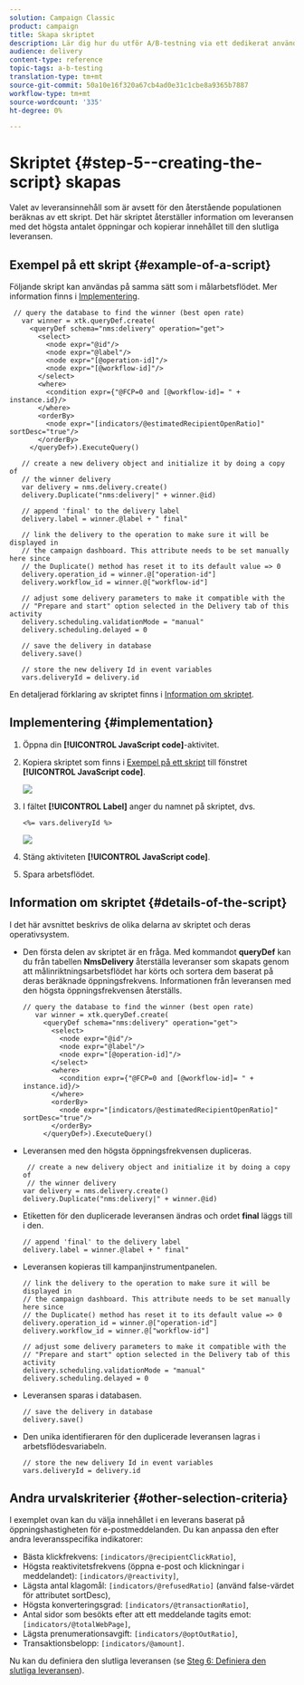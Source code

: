 ```yaml
---
solution: Campaign Classic
product: campaign
title: Skapa skriptet
description: Lär dig hur du utför A/B-testning via ett dedikerat användningsfall.
audience: delivery
content-type: reference
topic-tags: a-b-testing
translation-type: tm+mt
source-git-commit: 50a10e16f320a67cb4ad0e31c1cbe8a9365b7887
workflow-type: tm+mt
source-wordcount: '335'
ht-degree: 0%

---
```



# Skriptet {#step-5--creating-the-script} skapas

Valet av leveransinnehåll som är avsett för den återstående populationen beräknas av ett skript. Det här skriptet återställer information om leveransen med det högsta antalet öppningar och kopierar innehållet till den slutliga leveransen.

## Exempel på ett skript {#example-of-a-script}

Följande skript kan användas på samma sätt som i målarbetsflödet. Mer information finns i [Implementering](#implementation).

```
 // query the database to find the winner (best open rate)
   var winner = xtk.queryDef.create(
     <queryDef schema="nms:delivery" operation="get">
       <select>
         <node expr="@id"/>
         <node expr="@label"/>
         <node expr="[@operation-id]"/>
         <node expr="[@workflow-id]"/>
       </select>
       <where>
         <condition expr={"@FCP=0 and [@workflow-id]= " + instance.id}/>
       </where>
       <orderBy>
         <node expr="[indicators/@estimatedRecipientOpenRatio]" sortDesc="true"/>
       </orderBy>
     </queryDef>).ExecuteQuery()
   
   // create a new delivery object and initialize it by doing a copy of
   // the winner delivery
   var delivery = nms.delivery.create()
   delivery.Duplicate("nms:delivery|" + winner.@id)

   // append 'final' to the delivery label
   delivery.label = winner.@label + " final"

   // link the delivery to the operation to make sure it will be displayed in
   // the campaign dashboard. This attribute needs to be set manually here since 
   // the Duplicate() method has reset it to its default value => 0
   delivery.operation_id = winner.@["operation-id"]
   delivery.workflow_id = winner.@["workflow-id"]

   // adjust some delivery parameters to make it compatible with the 
   // "Prepare and start" option selected in the Delivery tab of this activity
   delivery.scheduling.validationMode = "manual"
   delivery.scheduling.delayed = 0
 
   // save the delivery in database
   delivery.save()
 
   // store the new delivery Id in event variables
   vars.deliveryId = delivery.id
```

En detaljerad förklaring av skriptet finns i [Information om skriptet](#details-of-the-script).

## Implementering {#implementation}

1. Öppna din **[!UICONTROL JavaScript code]**-aktivitet.
1. Kopiera skriptet som finns i [Exempel på ett skript](#example-of-a-script) till fönstret **[!UICONTROL JavaScript code]**.

   ![](assets/use_case_abtesting_configscript_002.png)

1. I fältet **[!UICONTROL Label]** anger du namnet på skriptet, dvs.

   ```
   <%= vars.deliveryId %>
   ```

   ![](assets/use_case_abtesting_configscript_003.png)

1. Stäng aktiviteten **[!UICONTROL JavaScript code]**.
1. Spara arbetsflödet.

## Information om skriptet {#details-of-the-script}

I det här avsnittet beskrivs de olika delarna av skriptet och deras operativsystem.

* Den första delen av skriptet är en fråga. Med kommandot **queryDef** kan du från tabellen **NmsDelivery** återställa leveranser som skapats genom att målinriktningsarbetsflödet har körts och sortera dem baserat på deras beräknade öppningsfrekvens. Informationen från leveransen med den högsta öppningsfrekvensen återställs.

   ```
   // query the database to find the winner (best open rate)
      var winner = xtk.queryDef.create(
        <queryDef schema="nms:delivery" operation="get">
          <select>
            <node expr="@id"/>
            <node expr="@label"/>
            <node expr="[@operation-id]"/>
          </select>
          <where>
            <condition expr={"@FCP=0 and [@workflow-id]= " + instance.id}/>
          </where>
          <orderBy>
            <node expr="[indicators/@estimatedRecipientOpenRatio]" sortDesc="true"/>
          </orderBy>
        </queryDef>).ExecuteQuery()
   ```

* Leveransen med den högsta öppningsfrekvensen dupliceras.

   ```
    // create a new delivery object and initialize it by doing a copy of
    // the winner delivery
   var delivery = nms.delivery.create()
   delivery.Duplicate("nms:delivery|" + winner.@id)
   ```

* Etiketten för den duplicerade leveransen ändras och ordet **final** läggs till i den.

   ```
   // append 'final' to the delivery label
   delivery.label = winner.@label + " final"
   ```

* Leveransen kopieras till kampanjinstrumentpanelen.

   ```
   // link the delivery to the operation to make sure it will be displayed in
   // the campaign dashboard. This attribute needs to be set manually here since 
   // the Duplicate() method has reset it to its default value => 0
   delivery.operation_id = winner.@["operation-id"]
   delivery.workflow_id = winner.@["workflow-id"]
   ```

   ```
   // adjust some delivery parameters to make it compatible with the 
   // "Prepare and start" option selected in the Delivery tab of this activity
   delivery.scheduling.validationMode = "manual"
   delivery.scheduling.delayed = 0
   ```

* Leveransen sparas i databasen.

   ```
   // save the delivery in database
   delivery.save()
   ```

* Den unika identifieraren för den duplicerade leveransen lagras i arbetsflödesvariabeln.

   ```
   // store the new delivery Id in event variables
   vars.deliveryId = delivery.id
   ```

## Andra urvalskriterier {#other-selection-criteria}

I exemplet ovan kan du välja innehållet i en leverans baserat på öppningshastigheten för e-postmeddelanden. Du kan anpassa den efter andra leveransspecifika indikatorer:

* Bästa klickfrekvens: `[indicators/@recipientClickRatio]`,
* Högsta reaktivitetsfrekvens (öppna e-post och klickningar i meddelandet): `[indicators/@reactivity]`,
* Lägsta antal klagomål: `[indicators/@refusedRatio]` (använd false-värdet för attributet sortDesc),
* Högsta konverteringsgrad: `[indicators/@transactionRatio]`,
* Antal sidor som besökts efter att ett meddelande tagits emot: `[indicators/@totalWebPage]`,
* Lägsta prenumerationsavgift: `[indicators/@optOutRatio]`,
* Transaktionsbelopp: `[indicators/@amount]`.

Nu kan du definiera den slutliga leveransen (se [Steg 6: Definiera den slutliga leveransen](../../delivery/using/a-b-testing-uc-final-delivery.md)).
